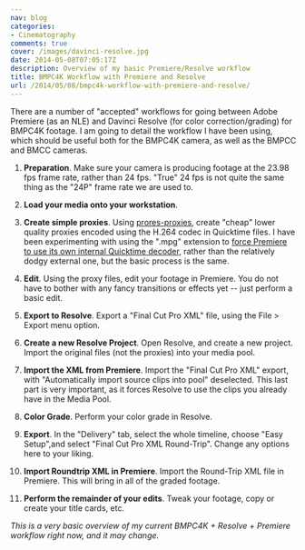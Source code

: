```yaml
---
nav: blog
categories:
- Cinematography
comments: true
cover: /images/davinci-resolve.jpg
date: 2014-05-08T07:05:17Z
description: Overview of my basic Premiere/Resolve workflow
title: BMPC4K Workflow with Premiere and Resolve
url: /2014/05/08/bmpc4k-workflow-with-premiere-and-resolve/
---
```


There are a number of "accepted" workflows for going between Adobe Premiere
(as an NLE) and Davinci Resolve (for color correction/grading) for BMPC4K
footage. I am going to detail the workflow I have been using, which should
be useful both for the BMPC4K camera, as well as the BMPCC and BMCC cameras.

1. **Preparation**. Make sure your camera is producing footage at the 23.98
   fps frame rate, rather than 24 fps. "True" 24 fps is not quite the same
   thing as the "24P" frame rate we are used to.

1. **Load your media onto your workstation**.

1. **Create simple proxies**. Using
   [prores-proxies](https://github.com/shootthemoonfilms/prores-proxies),
   create "cheap" lower quality proxies encoded using the H.264 codec in
   Quicktime files. I have been experimenting with using the ".mpg"
   extension to [force Premiere to use its own internal Quicktime decoder](http://blogs.adobe.com/VideoRoad/2012/12/premiere-pro-and-quicktime-and-nikon-oh-my.html),
   rather than the relatively dodgy external one, but the basic process
   is the same.

1. **Edit**. Using the proxy files, edit your footage in Premiere. You do
   not have to bother with any fancy transitions or effects yet -- just
   perform a basic edit.

1. **Export to Resolve**. Export a "Final Cut Pro XML" file, using the
   File &gt; Export menu option.

1. **Create a new Resolve Project**. Open Resolve, and create a new project.
   Import the original files (not the proxies) into your media pool.

1. **Import the XML from Premiere**. Import the "Final Cut Pro XML" export,
   with "Automatically import source clips into pool" deselected. This last
   part is very important, as it forces Resolve to use the clips you already
   have in the Media Pool.

1. **Color Grade**. Perform your color grade in Resolve.

1. **Export**. In the "Delivery" tab, select the whole timeline, choose
   "Easy Setup",and select  "Final Cut Pro XML Round-Trip". Change any options
   here to your liking.

1. **Import Roundtrip XML in Premiere**. Import the Round-Trip XML file in
   Premiere. This will bring in all of the graded footage.

1. **Perform the remainder of your edits**. Tweak your footage, copy or
   create your title cards, etc.

*This is a very basic overview of my current BMPC4K + Resolve + Premiere
workflow right now, and it may change.*

